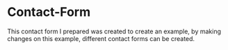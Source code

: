 # Contact-Form
This contact form I prepared was created to create an example, by making changes on this example, different contact forms can be created.
